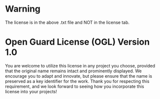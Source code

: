 # Warning
The license is in the above .txt file and NOT in the license tab.

# Open Guard License (OGL) Version 1.0
You are welcome to utilize this license in any project you choose, provided that the original name remains intact and prominently displayed. We encourage you to adapt and innovate, but please ensure that the name is preserved as a key identifier for the work. Thank you for respecting this requirement, and we look forward to seeing how you incorporate this license into your projects!
